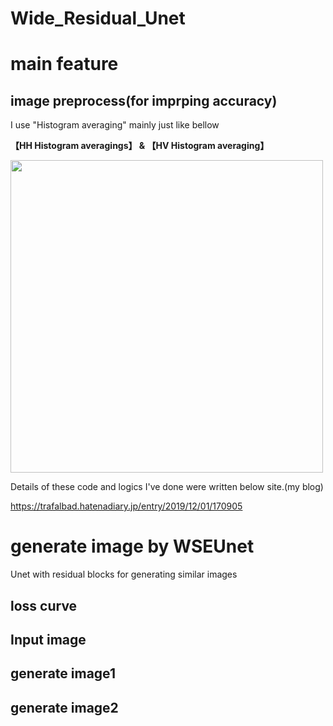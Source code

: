 # Wide_Residual_Unet


# main feature

## image preprocess(for imprping accuracy)

I use "Histogram averaging" mainly just like bellow


<b>【HH Histogram averagings】 & 【HV Histogram averaging】</b>


<img src="https://user-images.githubusercontent.com/48679574/98444008-8659d080-2152-11eb-9c47-07feccc88cee.png" width="500px">





Details of these code and logics I've done were written below site.(my blog)

https://trafalbad.hatenadiary.jp/entry/2019/12/01/170905



# generate image by WSEUnet
Unet with residual blocks for generating similar images


## loss curve


## Input image


## generate image1


## generate image2

